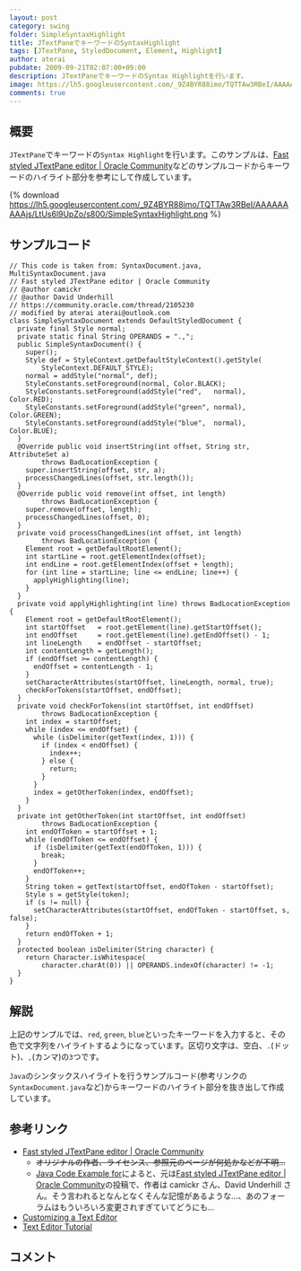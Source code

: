 ```yaml
---
layout: post
category: swing
folder: SimpleSyntaxHighlight
title: JTextPaneでキーワードのSyntaxHighlight
tags: [JTextPane, StyledDocument, Element, Highlight]
author: aterai
pubdate: 2009-09-21T02:07:00+09:00
description: JTextPaneでキーワードのSyntax Highlightを行います。
image: https://lh5.googleusercontent.com/_9Z4BYR88imo/TQTTAw3RBeI/AAAAAAAAAjs/LtUs6l9UpZo/s800/SimpleSyntaxHighlight.png
comments: true
---
```

## 概要
`JTextPane`でキーワードの`Syntax Highlight`を行います。このサンプルは、[Fast styled JTextPane editor | Oracle Community](https://community.oracle.com/thread/2105230)などのサンプルコードからキーワードのハイライト部分を参考にして作成しています。

{% download https://lh5.googleusercontent.com/_9Z4BYR88imo/TQTTAw3RBeI/AAAAAAAAAjs/LtUs6l9UpZo/s800/SimpleSyntaxHighlight.png %}

## サンプルコード
<pre class="prettyprint"><code>// This code is taken from: SyntaxDocument.java, MultiSyntaxDocument.java
// Fast styled JTextPane editor | Oracle Community
// @author camickr
// @author David Underhill
// https://community.oracle.com/thread/2105230
// modified by aterai aterai@outlook.com
class SimpleSyntaxDocument extends DefaultStyledDocument {
  private final Style normal;
  private static final String OPERANDS = ".,";
  public SimpleSyntaxDocument() {
    super();
    Style def = StyleContext.getDefaultStyleContext().getStyle(
        StyleContext.DEFAULT_STYLE);
    normal = addStyle("normal", def);
    StyleConstants.setForeground(normal, Color.BLACK);
    StyleConstants.setForeground(addStyle("red",   normal), Color.RED);
    StyleConstants.setForeground(addStyle("green", normal), Color.GREEN);
    StyleConstants.setForeground(addStyle("blue",  normal), Color.BLUE);
  }
  @Override public void insertString(int offset, String str, AttributeSet a)
        throws BadLocationException {
    super.insertString(offset, str, a);
    processChangedLines(offset, str.length());
  }
  @Override public void remove(int offset, int length)
        throws BadLocationException {
    super.remove(offset, length);
    processChangedLines(offset, 0);
  }
  private void processChangedLines(int offset, int length)
        throws BadLocationException {
    Element root = getDefaultRootElement();
    int startLine = root.getElementIndex(offset);
    int endLine = root.getElementIndex(offset + length);
    for (int line = startLine; line &lt;= endLine; line++) {
      applyHighlighting(line);
    }
  }
  private void applyHighlighting(int line) throws BadLocationException {
    Element root = getDefaultRootElement();
    int startOffset   = root.getElement(line).getStartOffset();
    int endOffset     = root.getElement(line).getEndOffset() - 1;
    int lineLength    = endOffset - startOffset;
    int contentLength = getLength();
    if (endOffset &gt;= contentLength) {
      endOffset = contentLength - 1;
    }
    setCharacterAttributes(startOffset, lineLength, normal, true);
    checkForTokens(startOffset, endOffset);
  }
  private void checkForTokens(int startOffset, int endOffset)
        throws BadLocationException {
    int index = startOffset;
    while (index &lt;= endOffset) {
      while (isDelimiter(getText(index, 1))) {
        if (index &lt; endOffset) {
          index++;
        } else {
          return;
        }
      }
      index = getOtherToken(index, endOffset);
    }
  }
  private int getOtherToken(int startOffset, int endOffset)
        throws BadLocationException {
    int endOfToken = startOffset + 1;
    while (endOfToken &lt;= endOffset) {
      if (isDelimiter(getText(endOfToken, 1))) {
        break;
      }
      endOfToken++;
    }
    String token = getText(startOffset, endOfToken - startOffset);
    Style s = getStyle(token);
    if (s != null) {
      setCharacterAttributes(startOffset, endOfToken - startOffset, s, false);
    }
    return endOfToken + 1;
  }
  protected boolean isDelimiter(String character) {
    return Character.isWhitespace(
        character.charAt(0)) || OPERANDS.indexOf(character) != -1;
  }
}
</code></pre>

## 解説
上記のサンプルでは、`red`, `green`, `blue`といったキーワードを入力すると、その色で文字列をハイライトするようになっています。区切り文字は、空白、`.`(ドット)、`,`(カンマ)の`3`つです。

`Java`のシンタックスハイライトを行うサンプルコード(参考リンクの`SyntaxDocument.java`など)からキーワードのハイライト部分を抜き出して作成しています。

## 参考リンク
- [Fast styled JTextPane editor | Oracle Community](https://community.oracle.com/thread/2105230)
    - ~~オリジナルの作者、ライセンス、参照元のページが何処かなどが不明…~~
    - [Java Code Example for](http://www.programcreek.com/java-api-examples/index.php?example_code_path=weka-weka.gui.scripting-SyntaxDocument.java)によると、元は[Fast styled JTextPane editor | Oracle Community](https://community.oracle.com/thread/2105230)の投稿で、作者は camickr さん、David Underhill さん。そう言われるとなんとなくそんな記憶があるような…、あのフォーラムはもういろいろ変更されすぎていてどうにも…
- [Customizing a Text Editor](http://web.archive.org/web/20120802021725/http://java.sun.com/products/jfc/tsc/articles/text/editor_kit/index.html)
- [Text Editor Tutorial](http://ostermiller.org/syntax/editor.html)

<!-- dummy comment line for breaking list -->

## コメント
